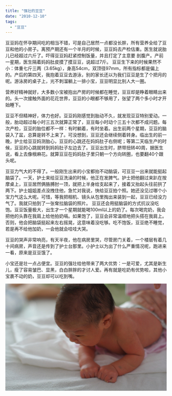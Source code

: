 ```yaml
---
title: "强壮的豆豆"
date: "2010-12-10"
tags: 
  - "豆豆"
---
```


豆豆妈在怀孕期间吃的相当不错，可是自己居然一点都没长胖，所有营养全给了豆豆和他的小房子。离预产期还有一个半月的时候，豆豆妈去产检估重。医生就说胎儿已经超过六斤了。吓得豆豆妈赶紧控制饭量，并且打定了主意要 剖腹产。产前一星期，医生隔着妈妈肚皮摸了摸豆豆，说超过7斤。 豆豆生下来的时候果然不小：体重七斤三两（3.65kg），身高54cm，双顶径97mm，所有指标都是偏上的。产后的第四天，我抱着豆豆去游泳，别的家长还以为我们豆豆是生了个把月的呢。游泳房的桌子上，光不刺溜躺上一排小宝，豆豆明显比别人大一圈。

营养好精神就好，大多数小宝被抱出产房的时候都在睡觉，豆豆却是睁着眼睛出来的。头一次接触外面的花花世界，豆豆的小眼都不够用了，张望了两个多小时才开始睡下。

豆豆不但精神好，体力也好。豆豆妈刚感觉到胎动不久，就发现豆豆特别爱动。一般，胎动超过每小时三五次就算正常了，豆豆每小时动个三五十次都不成问题。每次产检，豆豆的胎位都不一样：有时躺着，有时坐着。出生前两个星期，豆豆的脑袋入了盆，总算是转不上来了。可没想到，豆豆还会继续侧着转身。临出生的前一晚，护士给豆豆妈测胎心，豆豆的心跳还在妈妈肚子右侧呢；等第二天临生产的时候，豆豆的心跳就转到妈妈肚子左边去了。豆豆出生时，脐带扭转40周，据医生说，看上去像根麻花。就算豆豆在妈妈肚子里只朝一个方向转圈，也要翻40个跟头呢。

豆豆力气大的不得了。一般刚生出来的小宝都抬不动脑袋，可豆豆一出来就能挺起脑袋了。一天，护士来给豆豆洗澡的时候，他正在发脾气。护士把他翻过来趴在按摩桌上，豆豆居然俩胳膊肘一顶，就把上半身给支起来了，接着又抬起头往前拱了两下。护士姐姐差点没拽住他，急忙对我说，快给豆豆拍个照。她还没见过哪个小宝力气这么大呢。可惜，等我把相机、镜头从包里掏出来装到一起，豆豆已经没力气了。我就只拍到了一张耷拉脑袋的照片。 豆豆还会用挺脑袋的方式抗议没吃饱。豆豆饭量极大，出生才一个星期就能喝100ml以上的奶了。每次喝完奶，我会把他的头靠在我肩上给他拍奶嗝。如果饱了，豆豆会非常温顺地把头搭在我肩上。否则，他会把脑袋挺起来左右摇晃，这意味着没吃够。吃不饱饭，豆豆绝不睡觉，若是再不给他加奶，一会他就会哇哇大哭。

豆豆的哭声非常响亮，有天半夜，他在病房里哭，尽管房门关着，一个楼层有着几十间病房，声音还是传到了护士台那里。小护士以为出了什么严重情况呢，跑进来一看，原来是豆豆饿了。

小宝还是壮一点占便宜。豆豆的强壮给他带来了两大优势：一是可爱，尤其是新生儿，瘦了容易皱巴、显黑，白白胖胖的才讨人爱。再有就是吃奶有优势啦，其他小宝裹不动的奶，豆豆却可以吃到嘴。

![DSC00384](images/dsc00384.jpg "DSC00384")
